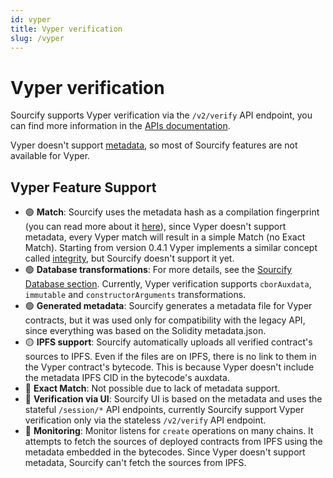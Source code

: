 ```yaml
---
id: vyper
title: Vyper verification
slug: /vyper
---
```


# Vyper verification

Sourcify supports Vyper verification via the `/v2/verify` API endpoint, you can find more information in the [APIs documentation](/docs/api/).

Vyper doesn't support [metadata](/docs/metadata/), so most of Sourcify features are not available for Vyper.

## Vyper Feature Support

- 🟢 **Match**: Sourcify uses the metadata hash as a compilation fingerprint (you can read more about it [here](/docs/exact-match-vs-match)), since Vyper doesn't support metadata, every Vyper match will result in a simple Match (no Exact Match). Starting from version 0.4.1 Vyper implements a similar concept called [integrity](https://docs.vyperlang.org/en/stable/compiling-a-contract.html#integrity-hash), but Sourcify doesn't support it yet.
- 🟢 **Database transformations**: For more details, see the [Sourcify Database section](/docs/repository/sourcify-database/). Currently, Vyper verification supports `cborAuxdata`, `immutable` and `constructorArguments` transformations.
- 🟢 **Generated metadata**: Sourcify generates a metadata file for Vyper contracts, but it was used only for compatibility with the legacy API, since everything was based on the Solidity metadata.json.
- 🟡 **IPFS support**: Sourcify automatically uploads all verified contract's sources to IPFS. Even if the files are on IPFS, there is no link to them in the Vyper contract's bytecode. This is because Vyper doesn't include the metadata IPFS CID in the bytecode's auxdata.
- 🔴 **Exact Match**: Not possible due to lack of metadata support.
- 🔴 **Verification via UI**: Sourcify UI is based on the metadata and uses the stateful `/session/*` API endpoints, currently Sourcify support Vyper verification only via the stateless `/v2/verify` API endpoint.
- 🔴 **Monitoring**: Monitor listens for `create` operations on many chains. It attempts to fetch the sources of deployed contracts from IPFS using the metadata embedded in the bytecodes. Since Vyper doesn't support metadata, Sourcify can't fetch the sources from IPFS.

